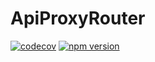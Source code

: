 # ApiProxyRouter

[![codecov](https://codecov.io/gh/manniwatch/manniwatch/branch/master/graph/badge.svg?flag=ApiProxyRouter)](https://codecov.io/gh/manniwatch/manniwatch/manniwatch/master/packages/api-proxy-router) [![npm version](https://badge.fury.io/js/%40manniwatch%2Fapi-proxy-router.svg)](https://badge.fury.io/js/%40manniwatch%2Fapi-proxy-router)
